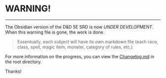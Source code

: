 # WARNING!

---

The Obsidian version of the D&D 5E SRD is now *UNDER DEVELOPMENT*. When this warning file is gone, the work is done.

> Essentually, each subject will have its own markdown file (each race, class, spell, magic item, monster, category of rules, etc.)

For more information on the progress, you can view the [Changelog.md](https://github.com/Umbyology/OGL-SRD5/blob/master/changelog.md) in the root directory.

Thanks!